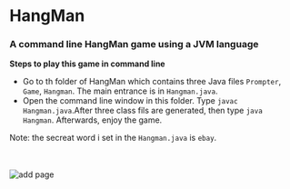 # HangMan
### A command line HangMan game using a JVM language<br>
**Steps to play this game in command line**<br>
* Go to th folder of HangMan which contains three Java files `Prompter`, `Game`, `Hangman`. The main entrance is in `Hangman.java`.
* Open the command line window in this folder. Type `javac Hangman.java`.After three class fils are generated, then type `java Hangman`. Afterwards, enjoy the game.

Note: the secreat word i set in the `Hangman.java` is `ebay`.

<br><br>![add page](https://github.com/wkwkgood5/HangMan/WeChat891d7c832bcb935cdaa516aa34a0575d.png)
